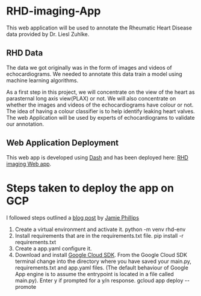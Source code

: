 # RHD-imaging-App
This web application will be used to annotate the Rheumatic Heart Disease data provided by Dr. Liesl Zuhlke.

## RHD Data
The data we got originally was in the form of images and videos of echocardiograms. We needed to annotate this data train a model using machine learning algorithms.

As a first step in this project, we will concentrate on the view of the heart as parasternal long axis view(PLAX) or not. We will also concentrate on whether the images and videos of the echocardiograms have colour or not. The idea of having a colour classifier is to help identify leaking heart valves.
The web Application will be used by experts of echocardiograms to validate our annotation.

## Web Application Deployment
This web app is developed using [Dash](https://dash.plotly.com/) and has been deployed here: [RHD imaging Web app](https://rhd-imaging-325212.uw.r.appspot.com/).

  # Steps taken to deploy the app on GCP
  
  I followed steps outlined a [blog post](https://www.phillipsj.net/posts/deploying-dash-to-google-app-engine/) by [Jamie Phillips](https://www.phillipsj.net/)
  
  1. Create a virtual environment and activate it.
         python -m venv rhd-env
  2. Install requirements that are in the requirements.txt file.
         pip install -r requirements.txt
  3. Create a app.yaml configure it.
  4. Download and install [Google Cloud SDK](https://cloud.google.com/sdk/docs/install). 
     From the Google Cloud SDK terminal change into the directory where you have saved your main.py, requirements.txt and app.yaml files. 
     (The default behaviour of Google App engine is to assume the entrypoint is located in a file called main.py). 
     Enter y if prompted for a y/n response.
          gcloud app deploy --promote
     




